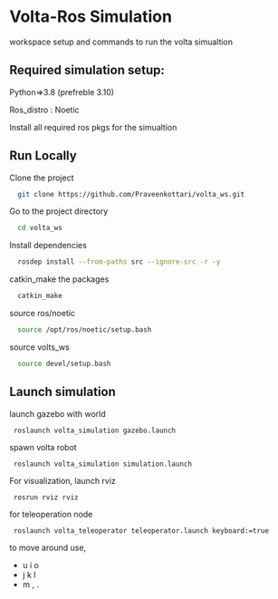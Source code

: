 
# Volta-Ros Simulation

workspace setup and commands to run the volta simualtion

## Required simulation setup:
Python=>3.8 (prefreble 3.10)

Ros_distro : Noetic

Install all required ros pkgs for the simualtion


## Run Locally

Clone the project

```bash
  git clone https://github.com/Praveenkottari/volta_ws.git
```

Go to the project directory

```bash
  cd volta_ws
```

Install dependencies

```bash
  rosdep install --from-paths src --ignore-src -r -y
```

catkin_make the packages

```bash
  catkin_make
```
source ros/noetic
```bash
  source /opt/ros/noetic/setup.bash
```
source volts_ws
```bash
  source devel/setup.bash
```
## Launch simulation

launch gazebo with world  
```
 roslaunch volta_simulation gazebo.launch

```

spawn volta robot

```
 roslaunch volta_simulation simulation.launch

```
For visualization, launch rviz

```
 rosrun rviz rviz 

```
for teleoperation node
```
 roslaunch volta_teleoperator teleoperator.launch keyboard:=true

```
to move around use,
* u i o
* j k l
* m , .
